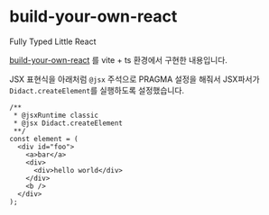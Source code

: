 # build-your-own-react
Fully Typed Little React

[build-your-own-react](https://bluewings.github.io/build-your-own-react/) 를 vite + ts 환경에서 구현한 내용입니다.

JSX 표현식을 아래처럼 `@jsx` 주석으로 PRAGMA 설정을 해줘서 JSX파서가 `Didact.createElement`를 실행하도록 설정했습니다.

```tsx
/**
 * @jsxRuntime classic
 * @jsx Didact.createElement
 **/
const element = (
  <div id="foo">
    <a>bar</a>
    <div>
      <div>hello world</div>
    </div>
    <b />
  </div>
);
```


